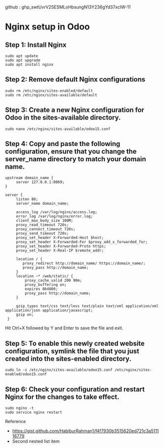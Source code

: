 github : 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-11

# Nginx setup in Odoo

## Step 1: Install Nginx
```
sudo apt update
sudo apt upgrade
sudo apt install nginx
```
## Step 2: Remove default Nginx configurations
```
sudo rm /etc/nginx/sites-enabled/default
sudo rm /etc/nginx/sites-available/default
```
## Step 3: Create a new Nginx configuration for Odoo in the sites-available directory.
```
sudo nano /etc/nginx/sites-available/odoo15.conf
```
## Step 4: Copy and paste the following configuration, ensure that you change the server_name directory to match your domain name.
```
upstream domain_name {
     server 127.0.0.1:8069;
}

server {
     listen 80;
     server_name domain_name;

     access_log /var/log/nginx/access.log;
     error_log /var/log/nginx/error.log;
     client_max_body_size 100M;
     proxy_read_timeout 720s;
     proxy_connect_timeout 720s;
     proxy_send_timeout 720s;
     proxy_set_header X-Forwarded-Host $host;
     proxy_set_header X-Forwarded-For $proxy_add_x_forwarded_for;
     proxy_set_header X-Forwarded-Proto https;
     proxy_set_header X-Real-IP $remote_addr;

     location / {
        proxy_redirect http://domain_name/ https://domain_name/;
        proxy_pass http://domain_name;
     }
     location ~* /web/static/ {
         proxy_cache_valid 200 90m;
         proxy_buffering on;
         expires 864000;
         proxy_pass http://domain_name;
     }

     gzip_types text/css text/less text/plain text/xml application/xml application/json application/javascript;
     gzip on;
 }
```
Hit Ctrl+X followed by Y and Enter to save the file and exit.

## Step 5: To enable this newly created website configuration, symlink the file that you just created into the sites-enabled directory.

```
sudo ln -s /etc/nginx/sites-available/odoo15.conf /etc/nginx/sites-enabled/odoo15.conf
```
## Step 6: Check your configuration and restart Nginx for the changes to take effect.

```
sudo nginx -t
sudo service nginx restart
```



Reference
- https://gist.github.com/HabiburRahman1/f4f7930b3515620ed721c3a511116779
- Second nested list item
